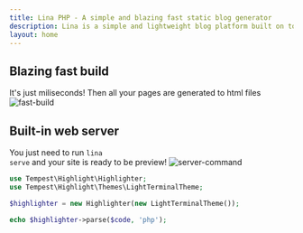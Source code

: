 ```yaml
---
title: Lina PHP - A simple and blazing fast static blog generator
description: Lina is a simple and lightweight blog platform built on top of Laravel Blade. Lina is designed to be easy to use and minimalistic.
layout: home
---
```


## Blazing fast build
It's just miliseconds! Then all your pages are generated to html files
![fast-build](/images/fast-build.png)

## Built-in web server
You just need to run <code text-red-500 bg-white px-2 rounded>lina serve</code> and your site is ready to be preview!
![server-command](/images/serve.png)

```php
use Tempest\Highlight\Highlighter;
use Tempest\Highlight\Themes\LightTerminalTheme;

$highlighter = new Highlighter(new LightTerminalTheme());

echo $highlighter->parse($code, 'php');
```


